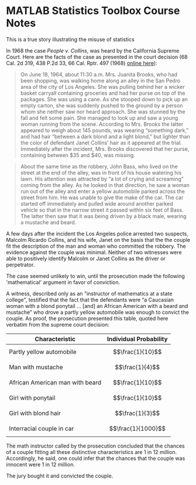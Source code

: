 # MATLAB Statistics Toolbox Course Notes

This is a true story illustrating the misuse of statistics

In 1968 the case *People v. Collins*, was heard by the California Supreme Court. Here are the facts of the case as presented in the court decision (68 Cal. 2d 319, 438 P.2d 33, 66 Cal. Rptr. 497 (1968) [online here](http://www.law.harvard.edu/publications/evidenceiii/cases/people.htm)):


> On June 18, 1964, about 11:30 a.m. Mrs. Juanita Brooks, who had been shopping, was walking home along an alley in the San Pedro area of the city of Los Angeles. She was pulling behind her a wicker basket carryall containing groceries and had her purse on top of the packages. She was using a cane. As she stooped down to pick up an empty carton, she was suddenly pushed to the ground by a person whom she neither saw nor heard approach. She was stunned by the fall and felt some pain. She managed to look up and saw a young woman running from the scene. According to Mrs. Brooks the latter appeared to weigh about 145 pounds, was wearing “something dark,” and had hair “between a dark blond and a light blond,” but lighter than the color of defendant Janet Collins’ hair as it appeared at the trial. Immediately after the incident, Mrs. Brooks discovered that her purse, containing between $35 and $40, was missing.


> About the same time as the robbery, John Bass, who lived on the street at the end of the alley, was in front of his house watering his lawn. His attention was attracted by “a lot of crying and screaming” coming from the alley. As he looked in that direction, he saw a woman run out of the alley and enter a yellow automobile parked across the street from him. He was unable to give the make of the car. The car started off immediately and pulled wide around another parked vehicle so that in the narrow street it passed within six feet of Bass. The latter then saw that it was being driven by a black male, wearing a mustache and beard.


A few days after the incident the Los Angeles police arrested two suspects, Malcolm Ricardo Collins, and his wife, Janet on the basis that the the couple fit the description of the man and woman who committed the robbery. 
The evidence against the couple was minimal. Neither of two witnesses were able to positively identify Malcolm or Janet Collins as the driver or perpetrator. 

The case seemed unlikely to win, until the prosecution made the following 'mathematical' argument in favor of conviction. 

A witness, described only as an "instructor of mathematics at a state college", testified that the fact that the defendants were “a Caucasian woman with a blond ponytail ... [and] an African American with a beard and mustache” who drove a partly yellow automobile was enough to convict the couple. As proof, the prosecution presented this table, quoted here verbatim from the supreme court decision:

| Characteristic | Individual Probability |
| -- | -- |
| Partly yellow automobile | $$\frac{1}{10}$$ |
| Man with mustache  | $$\frac{1}{4}$$ |
| African American man with beard  | $$\frac{1}{10}$$ |
| Girl with ponytail  | $$\frac{1}{10}$$ |
| Girl with blond hair  | $$\frac{1}{3}$$ |
| Interracial couple in car |  $$\frac{1}{1000}$$ |

The math instructor called by the prosecution concluded that the chances of a couple fitting all these distinctive
characteristics are 1 in 12 million. Accordingly, he said, one could infer that the chances that the couple was innocent were 1 in 12 million.

The jury bought it and convicted the couple.
